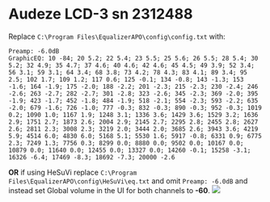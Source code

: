 # Audeze LCD-3 sn 2312488
Replace `C:\Program Files\EqualizerAPO\config\config.txt` with:
```
Preamp: -6.0dB
GraphicEQ: 10 -84; 20 5.2; 22 5.4; 23 5.5; 25 5.6; 26 5.5; 28 5.4; 30 5.2; 32 4.9; 35 4.7; 37 4.6; 40 4.6; 42 4.6; 45 4.5; 49 3.9; 52 3.4; 56 3.1; 59 3.1; 64 3.4; 68 3.8; 73 4.2; 78 4.3; 83 4.1; 89 3.4; 95 2.5; 102 1.7; 109 1.2; 117 0.6; 125 -0.1; 134 -0.8; 143 -1.3; 153 -1.6; 164 -1.9; 175 -2.0; 188 -2.2; 201 -2.3; 215 -2.3; 230 -2.4; 246 -2.6; 263 -2.7; 282 -2.7; 301 -2.8; 323 -2.6; 345 -2.3; 369 -2.0; 395 -1.9; 423 -1.7; 452 -1.8; 484 -1.9; 518 -2.1; 554 -2.3; 593 -2.2; 635 -2.0; 679 -1.6; 726 -1.0; 777 -0.3; 832 -0.3; 890 -0.3; 952 -0.3; 1019 0.2; 1090 1.0; 1167 1.9; 1248 3.1; 1336 3.6; 1429 3.6; 1529 3.2; 1636 2.9; 1751 2.7; 1873 2.6; 2004 2.9; 2145 2.7; 2295 2.8; 2455 2.8; 2627 2.6; 2811 2.3; 3008 2.3; 3219 2.0; 3444 2.0; 3685 2.6; 3943 3.6; 4219 5.9; 4514 6.0; 4830 6.0; 5168 5.1; 5530 1.6; 5917 -0.8; 6331 0.9; 6775 2.3; 7249 1.3; 7756 0.3; 8299 0.0; 8880 0.0; 9502 0.0; 10167 0.0; 10879 0.0; 11640 0.0; 12455 0.0; 13327 0.0; 14260 -0.1; 15258 -3.1; 16326 -6.4; 17469 -8.3; 18692 -7.3; 20000 -2.6
```
**OR** if using HeSuVi replace `C:\Program Files\EqualizerAPO\config\HeSuVi\eq.txt` and omit `Preamp: -6.0dB` and instead set Global volume in the UI for both channels to **-60**.
![](https://raw.githubusercontent.com/jaakkopasanen/AutoEq/master/results/Sonoma%20Model%20One/innerfidelity/onear/Audeze%20LCD-3%20sn%202312488/Audeze%20LCD-3%20sn%202312488.png)